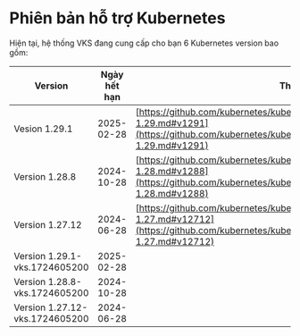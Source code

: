 # Phiên bản hỗ trợ Kubernetes

 Hiện tại, hệ thống VKS đang cung cấp cho bạn 6 Kubernetes version bao gồm:

| Version | Ngày hết hạn | Tham khảo thêm |
| --- | --- | --- |
| Vesion 1.29.1 | 2025-02-28 | [https://github.com/kubernetes/kubernetes/blob/master/CHANGELOG/CHANGELOG-1.29.md#v1291](https://github.com/kubernetes/kubernetes/blob/master/CHANGELOG/CHANGELOG-1.29.md#v1291) |
| Version 1.28.8 | 2024-10-28 | [https://github.com/kubernetes/kubernetes/blob/master/CHANGELOG/CHANGELOG-1.28.md#v1288](https://github.com/kubernetes/kubernetes/blob/master/CHANGELOG/CHANGELOG-1.28.md#v1288) |
| Version 1.27.12 | 2024-06-28 | [https://github.com/kubernetes/kubernetes/blob/master/CHANGELOG/CHANGELOG-1.27.md#v12712](https://github.com/kubernetes/kubernetes/blob/master/CHANGELOG/CHANGELOG-1.27.md#v12712) |
| Version 1.29.1-vks.1724605200 | 2025-02-28 |  |
| Version 1.28.8-vks.1724605200 | 2024-10-28 |  |
| Version 1.27.12-vks.1724605200 | 2024-06-28 |  |

